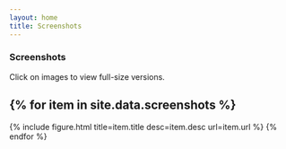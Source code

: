 ```yaml
---
layout: home
title: Screenshots
---
```

### Screenshots

Click on images to view full-size versions.

{% for item in site.data.screenshots %}
---
{% include figure.html title=item.title desc=item.desc url=item.url %}
{% endfor %}
